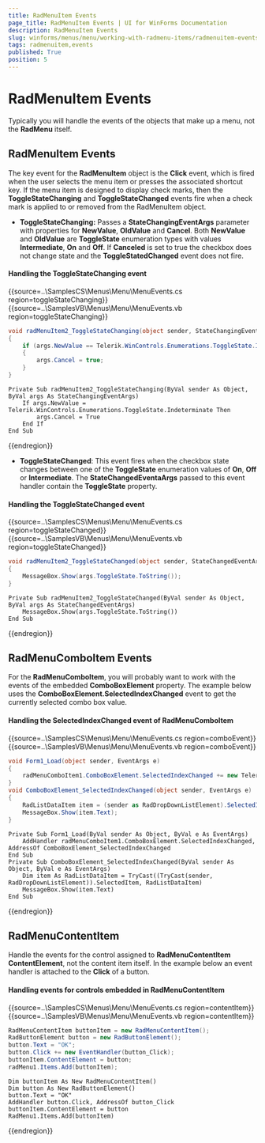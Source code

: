 ```yaml
---
title: RadMenuItem Events
page_title: RadMenuItem Events | UI for WinForms Documentation
description: RadMenuItem Events
slug: winforms/menus/menu/working-with-radmenu-items/radmenuitem-events
tags: radmenuitem,events
published: True
position: 5
---
```


# RadMenuItem Events



Typically you will handle the events of the objects that make up a menu, not the __RadMenu__ itself.

## RadMenuItem Events

The key event for the __RadMenuItem__ object is the __Click__ event, which is fired when the user selects the menu item or presses the associated shortcut key. If the menu item is designed to display check marks, then the __ToggleStateChanging__ and __ToggleStateChanged__  events fire when a check mark is applied to or removed from the RadMenuItem object.

* __ToggleStateChanging:__ Passes a __StateChangingEventArgs__ parameter with properties for __NewValue__, __OldValue__ and __Cancel__. Both __NewValue__ and __OldValue__ are __ToggleState__ enumeration types with values __Intermediate__, __On__ and __Off__. If __Canceled__ is set to true the checkbox does not change state and the __ToggleStatedChanged__ event does not fire.

#### Handling the ToggleStateChanging event

{{source=..\SamplesCS\Menus\Menu\MenuEvents.cs region=toggleStateChanging}} 
{{source=..\SamplesVB\Menus\Menu\MenuEvents.vb region=toggleStateChanging}} 

````C#
void radMenuItem2_ToggleStateChanging(object sender, StateChangingEventArgs args)
{
    if (args.NewValue == Telerik.WinControls.Enumerations.ToggleState.Indeterminate)
    {
        args.Cancel = true;
    }
}

````
````VB.NET
Private Sub radMenuItem2_ToggleStateChanging(ByVal sender As Object, ByVal args As StateChangingEventArgs)
    If args.NewValue = Telerik.WinControls.Enumerations.ToggleState.Indeterminate Then
        args.Cancel = True
    End If
End Sub

````

{{endregion}} 




* __ToggleStateChanged__: This event fires when the checkbox state changes between one of the __ToggleState__ enumeration values of __On__, __Off__ or __Intermediate__. The __StateChangedEventaArgs__ passed to this event handler contain the __ToggleState__ property.


#### Handling the ToggleStateChanged event

{{source=..\SamplesCS\Menus\Menu\MenuEvents.cs region=toggleStateChanged}} 
{{source=..\SamplesVB\Menus\Menu\MenuEvents.vb region=toggleStateChanged}} 

````C#
void radMenuItem2_ToggleStateChanged(object sender, StateChangedEventArgs args)
{
    MessageBox.Show(args.ToggleState.ToString());
}

````
````VB.NET
Private Sub radMenuItem2_ToggleStateChanged(ByVal sender As Object, ByVal args As StateChangedEventArgs)
    MessageBox.Show(args.ToggleState.ToString())
End Sub

````

{{endregion}} 

## RadMenuComboItem Events

For the __RadMenuComboItem__, you will probably want to work with the events of the embedded __ComboBoxElement__ property. The example below uses the __ComboBoxElement.SelectedIndexChanged__ event to get the currently selected combo box value.

#### Handling the SelectedIndexChanged event of RadMenuComboItem

{{source=..\SamplesCS\Menus\Menu\MenuEvents.cs region=comboEvent}} 
{{source=..\SamplesVB\Menus\Menu\MenuEvents.vb region=comboEvent}} 

````C#
void Form1_Load(object sender, EventArgs e)
{
    radMenuComboItem1.ComboBoxElement.SelectedIndexChanged += new Telerik.WinControls.UI.Data.PositionChangedEventHandler(ComboBoxElement_SelectedIndexChanged);
}
void ComboBoxElement_SelectedIndexChanged(object sender, EventArgs e)
{
    RadListDataItem item = (sender as RadDropDownListElement).SelectedItem as RadListDataItem;
    MessageBox.Show(item.Text);
}

````
````VB.NET
Private Sub Form1_Load(ByVal sender As Object, ByVal e As EventArgs)
    AddHandler radMenuComboItem1.ComboBoxElement.SelectedIndexChanged, AddressOf ComboBoxElement_SelectedIndexChanged
End Sub
Private Sub ComboBoxElement_SelectedIndexChanged(ByVal sender As Object, ByVal e As EventArgs)
    Dim item As RadListDataItem = TryCast((TryCast(sender, RadDropDownListElement)).SelectedItem, RadListDataItem)
    MessageBox.Show(item.Text)
End Sub

````

{{endregion}} 

## RadMenuContentItem

Handle the events for the control assigned to __RadMenuContentItem ContentElement__, not the content item itself. In the example below an event handler is attached to the __Click__ of a button.

#### Handling events for controls embedded in RadMenuContentItem

{{source=..\SamplesCS\Menus\Menu\MenuEvents.cs region=contentItem}} 
{{source=..\SamplesVB\Menus\Menu\MenuEvents.vb region=contentItem}} 

````C#
RadMenuContentItem buttonItem = new RadMenuContentItem();
RadButtonElement button = new RadButtonElement();
button.Text = "OK";
button.Click += new EventHandler(button_Click);
buttonItem.ContentElement = button;
radMenu1.Items.Add(buttonItem);

````
````VB.NET
Dim buttonItem As New RadMenuContentItem()
Dim button As New RadButtonElement()
button.Text = "OK"
AddHandler button.Click, AddressOf button_Click
buttonItem.ContentElement = button
RadMenu1.Items.Add(buttonItem)

````

{{endregion}} 



